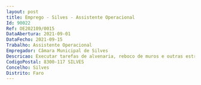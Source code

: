 ```yaml
--- 
layout: post
title: Emprego - Silves - Assistente Operacional
Id: 90022
Ref: OE202109/0015
DataAbertura: 2021-09-01
DataFecho: 2021-09-15
Trabalho: Assistente Operacional
Empregador: Câmara Municipal de Silves
Descricao: Executar tarefas de alvenaria, reboco de muros e outras estruturas, assim como outros trabalhos similares ou conexos, executar tarefas de apoio
CodigoPostal: 8300-117 SILVES
Concelho: Silves
Distrito: Faro
--- 
```

